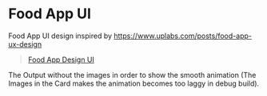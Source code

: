 # Food App UI
 Food App UI design inspired by https://www.uplabs.com/posts/food-app-ux-design
 
<blockquote class="imgur-embed-pub" lang="en" data-id="a/SUTiSw3"  ><a href="//imgur.com/a/SUTiSw3">Food App Design UI</a></blockquote><script async src="//s.imgur.com/min/embed.js" charset="utf-8"></script>
 
 The Output without the images in order to show the smooth animation (The Images in the Card makes the animation becomes too laggy in debug build).
